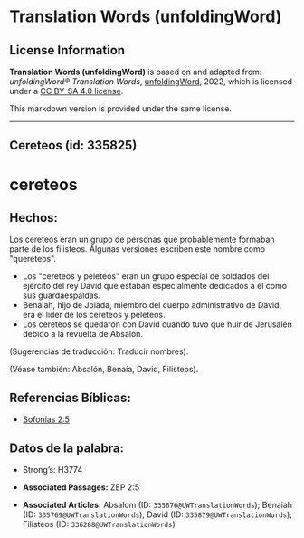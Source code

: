 # Translation Words (unfoldingWord)

## License Information

**Translation Words (unfoldingWord)** is based on and adapted from: _unfoldingWord® Translation Words_, [unfoldingWord](https://unfoldingword.org/utw), 2022, which is licensed under a [CC BY-SA 4.0 license](https://creativecommons.org/licenses/by-sa/4.0/legalcode.en).

This markdown version is provided under the same license.



--------------------------------

## Cereteos (id: 335825)

cereteos
========

Hechos:
-------

Los cereteos eran un grupo de personas que probablemente formaban parte de los filisteos. Algunas versiones escriben este nombre como "quereteos".

* Los "cereteos y peleteos" eran un grupo especial de soldados del ejército del rey David que estaban especialmente dedicados a él como sus guardaespaldas.
* Benaiah, hijo de Joiada, miembro del cuerpo administrativo de David, era el líder de los cereteos y peleteos.
* Los cereteos se quedaron con David cuando tuvo que huir de Jerusalén debido a la revuelta de Absalón.

(Sugerencias de traducción: Traducir nombres).

(Véase también: Absalón, Benaía, David, Filisteos).

Referencias Bíblicas:
---------------------

* [Sofonías 2:5](https://ref.ly/Zeph2:5)

Datos de la palabra:
--------------------

* Strong’s: H3774

* **Associated Passages:** ZEP 2:5
* **Associated Articles:** Absalom (ID: `335676@UWTranslationWords`); Benaiah (ID: `335769@UWTranslationWords`); David (ID: `335879@UWTranslationWords`); Filisteos (ID: `336288@UWTranslationWords`)

